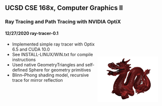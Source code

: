 ## UCSD CSE 168x, Computer Graphics II
### Ray Tracing and Path Tracing with NVIDIA OptiX
#### 12/27/2020 ray-tracer-0.1
<img src="Scenes/images/dragon_1.png" width="200" align="right" vspace = "50">

- Implemented simple ray tracer with Optix 6.5 and CUDA 10.0
- See INSTALL-LINUX/WIN.txt for compile instructions
- Used native GeometryTriangles and self-defined Sphere for geometry primitives
- Blinn–Phong shading model, recursive trace for mirror reflection
